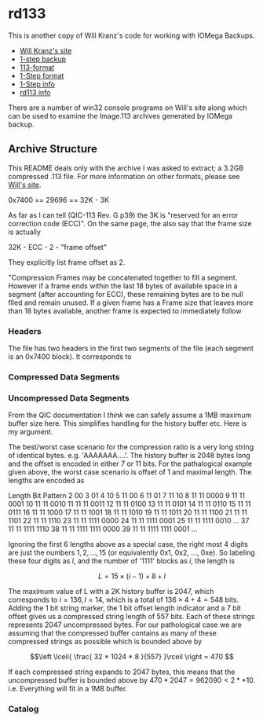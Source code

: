 # rd133

This is another copy of Will Kranz's code for working with IOMega Backups.

  * [Will Kranz's site](http://packages.sw.be/rpmforge-release/rpmforge-release-0.5.2-2.el6.rf.x86_64.rpm)
  * [1-step backup](http://www.willsworks.net/file-format/iomega-1-step-backup)
  * [113-format](http://www.willsworks.net/file-format/iomega-1-step-backup/113-format)
  * [1-Step
  format](http://www.willsworks.net/file-format/iomega-1-step-backup/1-step-format)
  * [1-Step
  info](http://www.willsworks.net/file-format/iomega-1-step-backup/1step-info)
  * [rd113
  info](http://www.willsworks.net/file-format/iomega-1-step-backup/rd113-info)

There are a number of win32 console programs on Will's site along which can be
used to examine the Image.113 archives generated by IOMega backup.

## Archive Structure

This README deals only with the archive I was asked to extract; a 3.2GB
compressed .113 file. For more information on other formats, please see [Will's
site](http://packages.sw.be/rpmforge-release/rpmforge-release-0.5.2-2.el6.rf.x86_64.rpm).

0x7400 == 29696 == 32K - 3K 

As far as I can tell (QIC-113 Rev. G p39) the 3K is "reserved for an error
correction code (ECC)". On the same page, the also say that the frame size is actually

  32K - ECC - 2 - "frame offset"

They explicitly list frame offset as 2.

"Compression Frames may be concatenated together to fill a segment. However if a
frame ends within the last 18 bytes of available space in a segment (after
accounting for ECC), these remaining bytes are to be null flled and remain
unused. If a given frame has a Frame size that leaves more than 18 bytes
available, another frame is expected to immediately follow

### Headers
The file has two headers in the first two segments of the file (each segment is
an 0x7400 block). It corresponds to

### Compressed Data Segments

### Uncompressed Data Segments
From the QIC documentation I *think* we can safely assume a 1MB maximum buffer
size here. This simplifies handling for the history buffer etc. Here is my
argument.

The best/worst case scenario for the compression ratio is a very long string of
identical bytes. e.g. 'AAAAAAA....'. The history buffer is 2048 bytes long and
the offset is encoded in either 7 or 11 bits. For the pathalogical example given
above, the worst case scenario is offset of 1 and maximal length. The lengths
are encoded as

Length         Bit Pattern
2              00
3              01
4              10
5              11 00
6              11 01
7              11 10
8              11 11 0000
9              11 11 0001
10             11 11 0010
11             11 11 0011
12             11 11 0100
13             11 11 0101
14             11 11 0110
15             11 11 0111
16             11 11 1000
17             11 11 1001
18             11 11 1010
19             11 11 1011
20             11 11 1100
21             11 11 1101
22             11 11 1110
23             11 11 1111 0000
24             11 11 1111 0001
25             11 11 1111 0010
...
37             11 11 1111 1110
38             11 11 1111 1111 0000
39             11 11 1111 1111 0001
...

Ignoring the first 6 lengths above as a special case, the right most 4 digits
are just the numbers $1, 2, ..., 15$ (or equivalently 0x1, 0x2, ..., 0xe). So
labeling these four digits as $l$, and the number of '1111' blocks as $i$, the
length is

```math
L = 15\times (i - 1) + 8 + l
```

The maximum value of L with a 2K history buffer is 2047, which corresponds to
$`i = 136, l=14`$, which is a total of $136\times 4 + 4 = 548$ bits. Adding the 1
bit string marker, the 1 bit offset length indicator and a 7 bit offset gives us
a compressed string length of 557 bits. Each of these strings represents 2047
uncompressed bytes. For our pathological case we are assuming that the
compressed buffer contains as many of these compressed strings as possible which
is bounded above by

```math
\left \lceil{ \frac{ 32 * 1024 * 8 }{557} }\rceil \right = 470 
```

If each compressed string expands to 2047 bytes, this means that the
uncompressed buffer is bounded above by $470 * 2047 = 962090 < 2**10$. i.e.
Everything will fit in a 1MB buffer.

### Catalog
